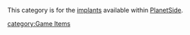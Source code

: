 This category is for the [implants](Implants.md) available within
[PlanetSide](PlanetSide.md).

[category:Game Items](category:Game_Items.md)
